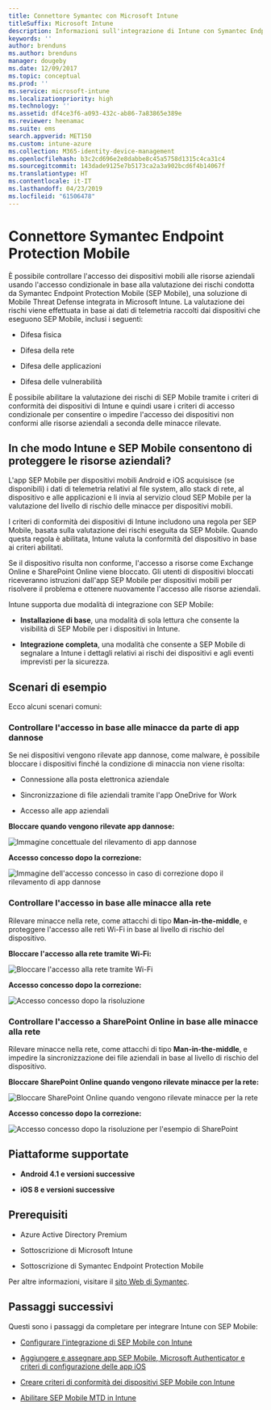 ```yaml
---
title: Connettore Symantec con Microsoft Intune
titleSuffix: Microsoft Intune
description: Informazioni sull'integrazione di Intune con Symantec Endpoint Protection Mobile per controllare l'accesso dei dispositivi mobili alle risorse aziendali.
keywords: ''
author: brenduns
ms.author: brenduns
manager: dougeby
ms.date: 12/09/2017
ms.topic: conceptual
ms.prod: ''
ms.service: microsoft-intune
ms.localizationpriority: high
ms.technology: ''
ms.assetid: df4ce3f6-a093-432c-ab86-7a83865e389e
ms.reviewer: heenamac
ms.suite: ems
search.appverid: MET150
ms.custom: intune-azure
ms.collection: M365-identity-device-management
ms.openlocfilehash: b3c2cd696e2e8dabbe8c45a5758d1315c4ca31c4
ms.sourcegitcommit: 143dade9125e7b5173ca2a3a902bcd6f4b14067f
ms.translationtype: HT
ms.contentlocale: it-IT
ms.lasthandoff: 04/23/2019
ms.locfileid: "61506478"
---
```

# <a name="symantec-endpoint-protection-mobile-connector"></a>Connettore Symantec Endpoint Protection Mobile

È possibile controllare l'accesso dei dispositivi mobili alle risorse aziendali usando l'accesso condizionale in base alla valutazione dei rischi condotta da Symantec Endpoint Protection Mobile (SEP Mobile), una soluzione di Mobile Threat Defense integrata in Microsoft Intune. La valutazione dei rischi viene effettuata in base ai dati di telemetria raccolti dai dispositivi che eseguono SEP Mobile, inclusi i seguenti:

-   Difesa fisica

-   Difesa della rete

-   Difesa delle applicazioni

-   Difesa delle vulnerabilità

È possibile abilitare la valutazione dei rischi di SEP Mobile tramite i criteri di conformità dei dispositivi di Intune e quindi usare i criteri di accesso condizionale per consentire o impedire l'accesso dei dispositivi non conformi alle risorse aziendali a seconda delle minacce rilevate.

## <a name="how-do-intune-and-sep-mobile-help-protect-your-company-resources"></a>In che modo Intune e SEP Mobile consentono di proteggere le risorse aziendali?

L'app SEP Mobile per dispositivi mobili Android e iOS acquisisce (se disponibili) i dati di telemetria relativi al file system, allo stack di rete, al dispositivo e alle applicazioni e li invia al servizio cloud SEP Mobile per la valutazione del livello di rischio delle minacce per dispositivi mobili.

I criteri di conformità dei dispositivi di Intune includono una regola per SEP Mobile, basata sulla valutazione dei rischi eseguita da SEP Mobile. Quando questa regola è abilitata, Intune valuta la conformità del dispositivo in base ai criteri abilitati.

Se il dispositivo risulta non conforme, l'accesso a risorse come Exchange Online e SharePoint Online viene bloccato. Gli utenti di dispositivi bloccati riceveranno istruzioni dall'app SEP Mobile per dispositivi mobili per risolvere il problema e ottenere nuovamente l'accesso alle risorse aziendali.

Intune supporta due modalità di integrazione con SEP Mobile:

-   **Installazione di base**, una modalità di sola lettura che consente la visibilità di SEP Mobile per i dispositivi in Intune.

-   **Integrazione completa**, una modalità che consente a SEP Mobile di segnalare a Intune i dettagli relativi ai rischi dei dispositivi e agli eventi imprevisti per la sicurezza.

## <a name="sample-scenarios"></a>Scenari di esempio

Ecco alcuni scenari comuni:

### <a name="control-access-based-on-threats-from-malicious-apps"></a>Controllare l'accesso in base alle minacce da parte di app dannose

Se nei dispositivi vengono rilevate app dannose, come malware, è possibile bloccare i dispositivi finché la condizione di minaccia non viene risolta:

-   Connessione alla posta elettronica aziendale

-   Sincronizzazione di file aziendali tramite l'app OneDrive for Work

-   Accesso alle app aziendali

**Bloccare quando vengono rilevate app dannose:**

![Immagine concettuale del rilevamento di app dannose](./media/symantec-arch-1.png)

**Accesso concesso dopo la correzione:**

![Immagine dell'accesso concesso in caso di correzione dopo il rilevamento di app dannose](./media/symantec-arch-2.png)

### <a name="control-access-based-on-threat-to-network"></a>Controllare l'accesso in base alle minacce alla rete

Rilevare minacce nella rete, come attacchi di tipo **Man-in-the-middle**, e proteggere l'accesso alle reti Wi-Fi in base al livello di rischio del dispositivo.

**Bloccare l'accesso alla rete tramite Wi-Fi:**

![Bloccare l'accesso alla rete tramite Wi-Fi](./media/symantec-arch-3.png)

**Accesso concesso dopo la correzione:**

![Accesso concesso dopo la risoluzione](./media/symantec-arch-4.png)

### <a name="control-access-to-sharepoint-online-based-on-threat-to-network"></a>Controllare l'accesso a SharePoint Online in base alle minacce alla rete

Rilevare minacce nella rete, come attacchi di tipo **Man-in-the-middle**, e impedire la sincronizzazione dei file aziendali in base al livello di rischio del dispositivo.

**Bloccare SharePoint Online quando vengono rilevate minacce per la rete:**

![Bloccare SharePoint Online quando vengono rilevate minacce per la rete](./media/symantec-arch-5.png)

**Accesso concesso dopo la correzione:**

![Accesso concesso dopo la risoluzione per l'esempio di SharePoint](./media/symantec-arch-6.png)

## <a name="supported-platforms"></a>Piattaforme supportate

-   **Android 4.1 e versioni successive**

-   **iOS 8 e versioni successive**

## <a name="pre-requisites"></a>Prerequisiti

-   Azure Active Directory Premium

-   Sottoscrizione di Microsoft Intune

-   Sottoscrizione di Symantec Endpoint Protection Mobile

Per altre informazioni, visitare il [sito Web di Symantec](https://www.skycure.com/skycure-microsoft-integration/).

## <a name="next-steps"></a>Passaggi successivi

Questi sono i passaggi da completare per integrare Intune con SEP Mobile:

- [Configurare l'integrazione di SEP Mobile con Intune](skycure-mtd-connector-integration.md)

- [Aggiungere e assegnare app SEP Mobile, Microsoft Authenticator e criteri di configurazione delle app iOS](mtd-apps-ios-app-configuration-policy-add-assign.md)

- [Creare criteri di conformità dei dispositivi SEP Mobile con Intune](mtd-device-compliance-policy-create.md)

- [Abilitare SEP Mobile MTD in Intune](mtd-connector-enable.md)
